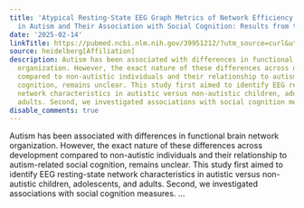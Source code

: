 ```yaml
---
title: 'Atypical Resting-State EEG Graph Metrics of Network Efficiency Across Development
  in Autism and Their Association with Social Cognition: Results from the LEAP Study'
date: '2025-02-14'
linkTitle: https://pubmed.ncbi.nlm.nih.gov/39951212/?utm_source=curl&utm_medium=rss&utm_campaign=pubmed-2&utm_content=1FakS-2QOkCT8HsMOQP1bCRQ4YzyumYOmxmF0moLsQ3dFB1E9V&fc=20220326224207&ff=20250215170745&v=2.18.0.post9+e462414
source: heidelberg[Affiliation]
description: Autism has been associated with differences in functional brain network
  organization. However, the exact nature of these differences across development
  compared to non-autistic individuals and their relationship to autism-related social
  cognition, remains unclear. This study first aimed to identify EEG resting-state
  network characteristics in autistic versus non-autistic children, adolescents, and
  adults. Second, we investigated associations with social cognition measures. ...
disable_comments: true
---
```

Autism has been associated with differences in functional brain network organization. However, the exact nature of these differences across development compared to non-autistic individuals and their relationship to autism-related social cognition, remains unclear. This study first aimed to identify EEG resting-state network characteristics in autistic versus non-autistic children, adolescents, and adults. Second, we investigated associations with social cognition measures. ...